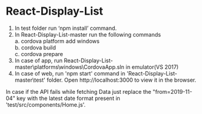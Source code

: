 # React-Display-List

1. In test folder run ‘npm install’ command.
2. In  React-Display-List-master run the following commands <br />
a. cordova platform add windows <br />
b. cordova build <br />
c. cordova prepare <br />
3. In case of app, run React-Display-List-master\platforms\windows\CordovaApp.sln in emulator(VS 2017)
4. In case of web, run 'npm start' command in 'React-Display-List-master\test' folder.
   Open http://localhost:3000 to view it in the browser.
   
In case if the API fails while fetching Data just replace the "from=2019-11-04" key with the latest date format present in 'test/src/components/Home.js'.
